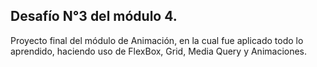 ## Desafío N°3 del módulo 4.
Proyecto final del módulo de Animación, en la cual fue aplicado todo lo aprendido, haciendo uso de FlexBox, Grid, Media Query y Animaciones. 
